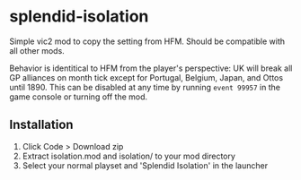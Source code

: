 # splendid-isolation

Simple vic2 mod to copy the setting from HFM. Should be compatible with all other mods.

Behavior is identitical to HFM from the player's perspective: UK will break all GP alliances on month tick except for Portugal, Belgium, Japan, and Ottos until 1890. This can be disabled at any time by running `event 99957` in the game console or turning off the mod.

## Installation

1. Click Code > Download zip
2. Extract isolation.mod and isolation/ to your mod directory
3. Select your normal playset and 'Splendid Isolation' in the launcher
